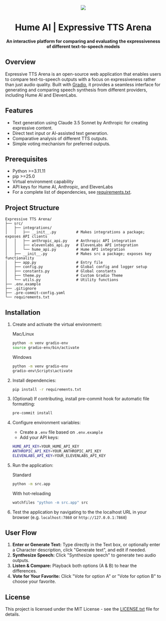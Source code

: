 <div align="center">
    <img src="https://storage.googleapis.com/hume-public-logos/hume/hume-banner.png">
    <h1>Hume AI | Expressive TTS Arena</h1>
    <p>
        <strong> An interactive platform for comparing and evaluating the expressiveness of different text-to-speech models </strong>
    </p>
</div>

## Overview
Expressive TTS Arena is an open-source web application that enables users to compare text-to-speech outputs with a focus on expressiveness rather than just audio quality. Built with [Gradio](https://www.gradio.app/), it provides a seamless interface for generating and comparing speech synthesis from different providers, including Hume AI and ElevenLabs.

## Features
- Text generation using Claude 3.5 Sonnet by Anthropic for creating expressive content.
- Direct text input or AI-assisted text generation.
- Comparative analysis of different TTS outputs.
- Simple voting mechanism for preferred outputs.

## Prerequisites

- Python >=3.11.11
- pip >=25.0
- Virtual environment capability
- API keys for Hume AI, Anthropic, and ElevenLabs
- For a complete list of dependencies, see [requirements.txt](./requirements.txt).

## Project Structure
```
Expressive TTS Arena/
├── src/
│   ├── integrations/
│   │   ├── __init__.py         # Makes integrations a package; exposes API clients
│   │   ├── anthropic_api.py    # Anthropic API integration
│   │   ├── elevenlabs_api.py   # ElevenLabs API integration
│   │   └── hume_api.py         # Hume API integration
│   ├── __init__.py             # Makes src a package; exposes key functionality
│   ├── app.py                  # Entry file
│   ├── config.py               # Global config and logger setup
│   ├── constants.py            # Global constants
│   ├── theme.py                # Custom Gradio Theme
│   └── utils.py                # Utility functions
├── .env.example
├── .gitignore
├── .pre-commit-config.yaml
└── requirements.txt
```

## Installation

1. Create and activate the virtual environment:

    Mac/Linux
    ```sh
    python -m venv gradio-env
    source gradio-env/bin/activate
    ```

    Windows
    ```sh
    python -m venv gradio-env
    gradio-env\Scripts\activate
    ```

2. Install dependencies:
    ```sh
    pip install -r requirements.txt
    ```

3. (Optional) If contributing, install pre-commit hook for automatic file formatting:
    ```sh
    pre-commit install
    ```

4. Configure environment variables:
    - Create a `.env` file based on `.env.example`
    - Add your API keys:

    ```sh
    HUME_API_KEY=YOUR_HUME_API_KEY
    ANTHROPIC_API_KEY=YOUR_ANTHROPIC_API_KEY
    ELEVENLABS_API_KEY=YOUR_ELEVENLABS_API_KEY
    ```

5. Run the application:

    Standard
    ```sh
    python -m src.app
    ```

    With hot-reloading
    ```sh
    watchfiles "python -m src.app" src
    ```

6. Test the application by navigating to the the localhost URL in your browser (e.g. `localhost:7860` or `http://127.0.0.1:7860`)

## User Flow

1. **Enter or Generate Text:** Type directly in the Text box, or optionally enter a Character description, click "Generate text", and edit if needed.
2. **Synthesize Speech:** Click "Synthesize speech" to generate two audio outputs.
3. **Listen & Compare:** Playback both options (A & B) to hear the differences.
4. **Vote for Your Favorite:** Click "Vote for option A" or "Vote for option B" to choose your favorite.

## License
This project is licensed under the MIT License - see the [LICENSE.txt](LICENSE.txt) file for details.